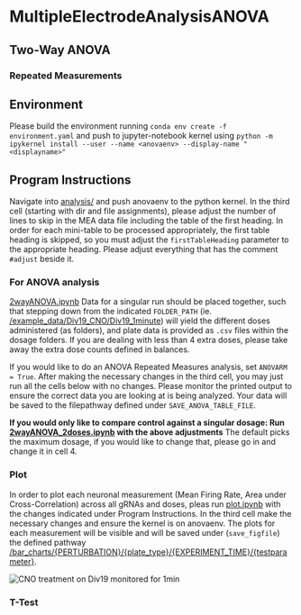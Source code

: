 # MultipleElectrodeAnalysisANOVA

## Two-Way ANOVA 
### Repeated Measurements


## Environment
Please build the environment running `conda env create -f environment.yaml` and push to jupyter-notebook kernel using `python -m ipykernel install --user --name <anovaenv> --display-name "<displayname>"`

## Program Instructions
Navigate into [analysis/](/analysis) and push anovaenv to the python kernel. In the third cell (starting with dir and file assignments), please adjust the number of lines to skip in the MEA data file including the table of the first heading. In order for each mini-table to be processed appropriately, the first table heading is skipped, so you must adjust the `firstTableHeading` parameter to the appropriate heading. Please adjust everything that has the comment `#adjust` beside it. 

### For ANOVA analysis
[2wayANOVA.ipynb](analysis/2wayANOVA.ipynb) 
Data for a singular run should be placed together, such that stepping down from the indicated `FOLDER_PATH` (ie. [/example_data/Div19_CNO/Div19_1minute](example_data/Div19_CNO/Div19_1minute)) will yield the different doses administered (as folders), and plate data is provided as `.csv` files within the dosage folders. If you are dealing with less than 4 extra doses, please take away the extra dose counts defined in balances. 

If you would like to do an ANOVA Repeated Measures analysis, set `ANOVARM = True`. After making the necessary changes in the third cell, you may just run all the cells below with no changes. Please monitor the printed output to ensure the correct data you are looking at is being analyzed. Your data will be saved to the filepathway defined under `SAVE_ANOVA_TABLE_FILE`.

**If you would only like to compare control against a singular dosage: Run [2wayANOVA_2doses.ipynb](analysis/2wayANOVA_2doses.ipynb) with the above adjustments** The default picks the maximum dosage, if you would like to change that, please go in and change it in cell 4. 

### Plot
In order to plot each neuronal measurement (Mean Firing Rate, Area under Cross-Correlation) across all gRNAs and doses, pleas run [plot.ipynb](analysis/plot.ipynb) with the changes indicated under Program Instructions. In the third cell make the necessary changes and ensure the kernel is on anovaenv. The plots for each measurement will be visible and will be saved under (`save_figfile`) the defined pathway [/bar_charts/{PERTURBATION}/{plate_type}/{EXPERIMENT_TIME}/{testparameter}](bar_charts). 

![CNO treatment on Div19 monitored for 1min](https://github.com/soderling-lab/MultipleElectrodeAnalysisANOVA/blob/clean/bar_charts/CNO/DIV19/1_MIN/Mean%20Firing%20Rate%20(Hz).png)

### T-Test

